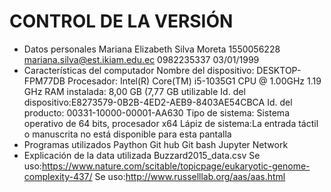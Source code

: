 #  CONTROL DE LA VERSIÓN
* Datos personales
  Mariana Elizabeth Silva Moreta
   1550056228
   mariana.silva@est.ikiam.edu.ec
   0982235337
   03/01/1999
* Características del computador Nombre del dispositivo: DESKTOP-FPM77DB 
  Procesador: Intel(R) Core(TM) i5-1035G1 CPU @ 1.00GHz 1.19 GHz 
  RAM instalada: 8,00 GB (7,77 GB utilizable 
  Id. del dispositivo:E8273579-0B2B-4ED2-AEB9-8403AE54CBCA
  Id. del producto: 
  00331-10000-00001-AA630 
  Tipo de sistema: Sistema operativo de 64 bits, procesador x64
  Lápiz de sistema:La entrada táctil o manuscrita no está disponible para esta pantalla
* Programas utilizados
  Paython
  Git hub
  Git bash
  Jupyter Network
* Explicación de la data utilizada
  Buzzard2015_data.csv
  Se uso:https://www.nature.com/scitable/topicpage/eukaryotic-genome-complexity-437/
  Se uso:http://www.russelllab.org/aas/aas.html
  
